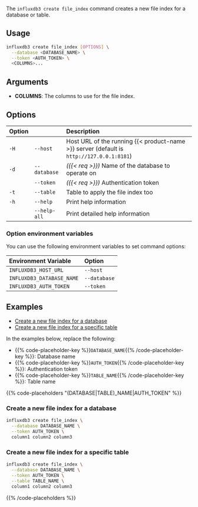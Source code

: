 
The `influxdb3 create file_index` command creates a new file index for a
database or table.

## Usage

<!--pytest.mark.skip-->

```bash
influxdb3 create file_index [OPTIONS] \
  --database <DATABASE_NAME> \
  --token <AUTH_TOKEN> \
  <COLUMNS>...
```

## Arguments

- **COLUMNS**: The columns to use for the file index.

## Options

| Option |              | Description                                                                              |
| :----- | :----------- | :--------------------------------------------------------------------------------------- |
| `-H`   | `--host`     | Host URL of the running {{< product-name >}} server (default is `http://127.0.0.1:8181`) |
| `-d`   | `--database` | _({{< req >}})_ Name of the database to operate on                                       |
|        | `--token`    | _({{< req >}})_ Authentication token                                                     |
| `-t`   | `--table`    | Table to apply the file index too                                                        |
| `-h`   | `--help`     | Print help information                                                                   |
|        | `--help-all` | Print detailed help information                                                          |
  
### Option environment variables

You can use the following environment variables to set command options:

| Environment Variable      | Option       |
| :------------------------ | :----------- |
| `INFLUXDB3_HOST_URL`      | `--host`     |
| `INFLUXDB3_DATABASE_NAME` | `--database` |
| `INFLUXDB3_AUTH_TOKEN`    | `--token`    |

## Examples

- [Create a new file index for a database](#create-a-new-file-index-for-a-database)
- [Create a new file index for a specific table](#create-a-new-file-index-for-a-specific-table)

In the examples below, replace the following:

- {{% code-placeholder-key %}}`DATABASE_NAME`{{% /code-placeholder-key %}}:
  Database name
- {{% code-placeholder-key %}}`AUTH_TOKEN`{{% /code-placeholder-key %}}: 
  Authentication token
- {{% code-placeholder-key %}}`TABLE_NAME`{{% /code-placeholder-key %}}: 
  Table name

{{% code-placeholders "(DATABASE|TABLE)_NAME|AUTH_TOKEN" %}}

### Create a new file index for a database

<!--pytest.mark.skip-->

```bash
influxdb3 create file_index \
  --database DATABASE_NAME \
  --token AUTH_TOKEN \
  column1 column2 column3
```

### Create a new file index for a specific table

<!--pytest.mark.skip-->

```bash
influxdb3 create file_index \
  --database DATABASE_NAME \
  --token AUTH_TOKEN \
  --table TABLE_NAME \
  column1 column2 column3
```

{{% /code-placeholders %}}
